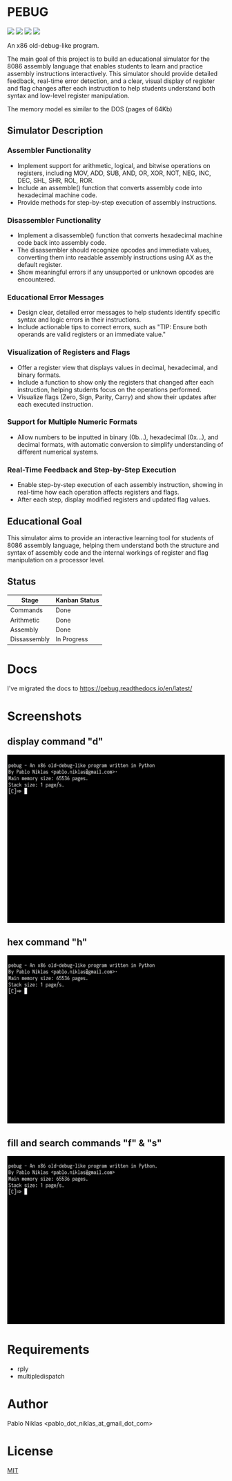 # PEBUG

<img src=https://img.shields.io/github/license/pabloniklas/pebug> <img src=https://img.shields.io/github/v/release/pabloniklas/pebug> <img src=https://img.shields.io/github/languages/top/pabloniklas/pebug> <img src=https://img.shields.io/github/downloads/pabloniklas/pebug/total>

An x86 old-debug-like program.

The main goal of this project is to build an educational simulator for the 8086 assembly language that enables students to learn and practice assembly instructions interactively. This simulator should provide detailed feedback, real-time error detection, and a clear, visual display of register and flag changes after each instruction to help students understand both syntax and low-level register manipulation.

The memory model es similar to the DOS (pages of 64Kb)

## Simulator Description

### Assembler Functionality

- Implement support for arithmetic, logical, and bitwise operations on registers, including MOV, ADD, SUB, AND, OR, XOR, NOT, NEG, INC, DEC, SHL, SHR, ROL, ROR.
- Include an assemble() function that converts assembly code into hexadecimal machine code.
- Provide methods for step-by-step execution of assembly instructions.

### Disassembler Functionality

- Implement a disassemble() function that converts hexadecimal machine code back into assembly code.
- The disassembler should recognize opcodes and immediate values, converting them into readable assembly instructions using AX as the default register.
- Show meaningful errors if any unsupported or unknown opcodes are encountered.

### Educational Error Messages

- Design clear, detailed error messages to help students identify specific syntax and logic errors in their instructions.
- Include actionable tips to correct errors, such as "TIP: Ensure both operands are valid registers or an immediate value."

### Visualization of Registers and Flags

- Offer a register view that displays values in decimal, hexadecimal, and binary formats.
- Include a function to show only the registers that changed after each instruction, helping students focus on the operations performed.
- Visualize flags (Zero, Sign, Parity, Carry) and show their updates after each executed instruction.

### Support for Multiple Numeric Formats

- Allow numbers to be inputted in binary (0b...), hexadecimal (0x...), and decimal formats, with automatic conversion to simplify understanding of different numerical systems.

### Real-Time Feedback and Step-by-Step Execution

- Enable step-by-step execution of each assembly instruction, showing in real-time how each operation affects registers and flags.
- After each step, display modified registers and updated flag values.

## Educational Goal

This simulator aims to provide an interactive learning tool for students of 8086 assembly language, helping them understand both the structure and syntax of assembly code and the internal workings of register and flag manipulation on a processor level.

## Status

| Stage        | Kanban Status |
|--------------|---------------|
 | Commands     | Done          |
 | Arithmetic   | Done          | 
 | Assembly     | Done          | 
 | Dissassembly | In Progress         | 


# Docs

I've migrated the docs to https://pebug.readthedocs.io/en/latest/

# Screenshots

## display command "d"

![display](https://raw.githubusercontent.com/pabloniklas/pebug/main/screenshots/d.gif "display")

## hex command "h"

![hex](https://raw.githubusercontent.com/pabloniklas/pebug/main/screenshots/h.gif "hex")

## fill and search commands "f" & "s"

![fas](https://raw.githubusercontent.com/pabloniklas/pebug/main/screenshots/fillAndSearch.gif "fas")

# Requirements

* rply
* multipledispatch

# Author

Pablo Niklas <pablo_dot_niklas_at_gmail_dot_com>

# License

[MIT](https://github.com/git/git-scm.com/blob/main/MIT-LICENSE.txt)
